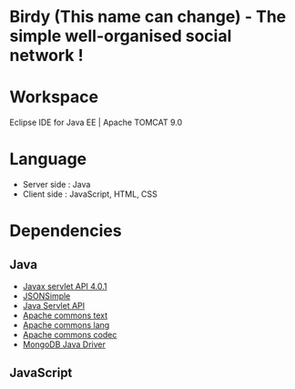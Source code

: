 # Birdy (This name can change) - The simple well-organised social network !

# Workspace

Eclipse IDE for Java EE | Apache TOMCAT 9.0

# Language

- Server side : Java
- Client side : JavaScript, HTML, CSS

# Dependencies

## Java

- [Javax servlet API 4.0.1](https://mvnrepository.com/artifact/javax.servlet/javax.servlet-api)
- [JSONSimple](https://github.com/fangyidong/json-simple)
- [Java Servlet API](https://maven.java.net/content/repositories/releases/javax/servlet/javax.servlet-api/)
- [Apache commons text](https://mvnrepository.com/artifact/org.apache.commons/commons-text/1.8)
- [Apache commons lang](https://mvnrepository.com/artifact/org.apache.commons/commons-lang3/3.9)
- [Apache commons codec](https://mvnrepository.com/artifact/commons-codec/commons-codec/1.14)
- [MongoDB Java Driver](https://mvnrepository.com/artifact/org.mongodb/mongo-java-driver/3.12.1)

## JavaScript
